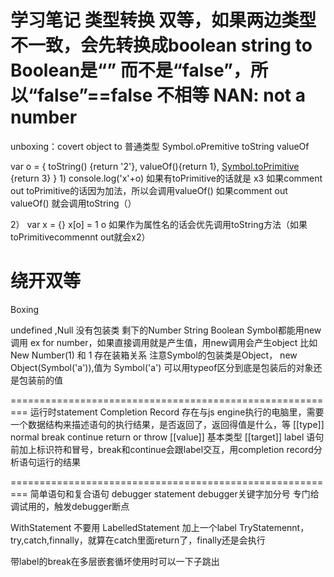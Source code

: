学习笔记
类型转换
双等，如果两边类型不一致，会先转换成boolean
string to Boolean是“” 而不是“false”，所以“false”==false 不相等
NAN: not a number
=========================================================
unboxing：covert object to 普通类型
Symbol.oPremitive
toString
valueOf

var o = {
    toString() {return '2'},
    valueOf(){return 1},
    [Symbol.toPrimitive]() {return 3}
}
1)
console.log('x'+o)
如果有toPrimitive的话就是 x3
如果comment out toPrimitive的话因为加法，所以会调用valueOf()
如果comment out valueOf() 就会调用toString（）

2）
var x = {}
x[o] = 1
o 如果作为属性名的话会优先调用toString方法（如果toPrimitivecommennt out就会x2）

绕开双等
=========================================================
Boxing

undefined ,Null 没有包装类
剩下的Number String Boolean Symbol都能用new 调用
ex for number，如果直接调用就是产生值，用new调用会产生object
比如New Number(1) 和 1 存在装箱关系
注意Symbol的包装类是Object， new Object(Symbol('a')),值为 Symbol('a')
可以用typeof区分到底是包装后的对象还是包装前的值

=========================================================
运行时statement
Completion Record
存在与js engine执行的电脑里，需要一个数据结构来描述语句的执行结果，是否返回了，返回得值是什么，等
[[type]] normal break continue return or throw
[[value]] 基本类型
[[target]] label 语句前加上标识符和冒号，break和continue会跟label交互，用completion record分析语句运行的结果

=========================================================
简单语句和复合语句
debugger statement  debugger关键字加分号 专门给调试用的，触发debugger断点

WithStatement 不要用
LabelledStatement 加上一个label
TryStatemennt，try,catch,finnally，就算在catch里面return了，finally还是会执行

带label的break在多层嵌套循坏使用时可以一下子跳出
